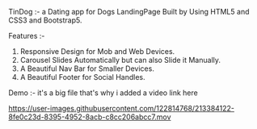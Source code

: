 TinDog :- a Dating app for Dogs LandingPage Built by Using HTML5 and CSS3 and Bootstrap5.

Features :-
1. Responsive Design for Mob and Web Devices.
2. Carousel Slides Automatically but can also Slide it Manually.
3. A Beautiful Nav Bar for Smaller Devices.
4. A Beautiful Footer for Social Handles.

Demo :-
it's a big file that's why i added a video link here

https://user-images.githubusercontent.com/122814768/213384122-8fe0c23d-8395-4952-8acb-c8cc206abcc7.mov


